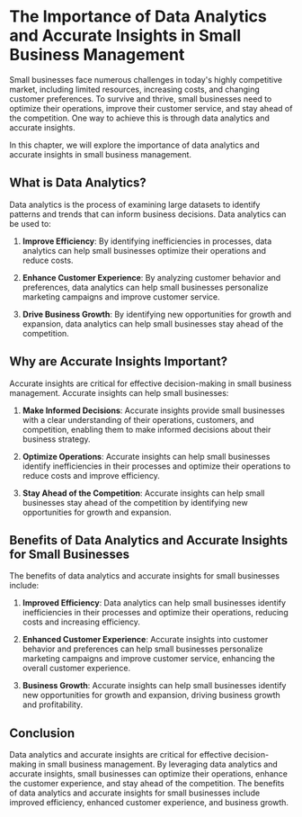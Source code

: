 The Importance of Data Analytics and Accurate Insights in Small Business Management
============================================================================================================

Small businesses face numerous challenges in today's highly competitive market, including limited resources, increasing costs, and changing customer preferences. To survive and thrive, small businesses need to optimize their operations, improve their customer service, and stay ahead of the competition. One way to achieve this is through data analytics and accurate insights.

In this chapter, we will explore the importance of data analytics and accurate insights in small business management.

What is Data Analytics?
-----------------------

Data analytics is the process of examining large datasets to identify patterns and trends that can inform business decisions. Data analytics can be used to:

1. **Improve Efficiency**: By identifying inefficiencies in processes, data analytics can help small businesses optimize their operations and reduce costs.

2. **Enhance Customer Experience**: By analyzing customer behavior and preferences, data analytics can help small businesses personalize marketing campaigns and improve customer service.

3. **Drive Business Growth**: By identifying new opportunities for growth and expansion, data analytics can help small businesses stay ahead of the competition.

Why are Accurate Insights Important?
------------------------------------

Accurate insights are critical for effective decision-making in small business management. Accurate insights can help small businesses:

1. **Make Informed Decisions**: Accurate insights provide small businesses with a clear understanding of their operations, customers, and competition, enabling them to make informed decisions about their business strategy.

2. **Optimize Operations**: Accurate insights can help small businesses identify inefficiencies in their processes and optimize their operations to reduce costs and improve efficiency.

3. **Stay Ahead of the Competition**: Accurate insights can help small businesses stay ahead of the competition by identifying new opportunities for growth and expansion.

Benefits of Data Analytics and Accurate Insights for Small Businesses
---------------------------------------------------------------------

The benefits of data analytics and accurate insights for small businesses include:

1. **Improved Efficiency**: Data analytics can help small businesses identify inefficiencies in their processes and optimize their operations, reducing costs and increasing efficiency.

2. **Enhanced Customer Experience**: Accurate insights into customer behavior and preferences can help small businesses personalize marketing campaigns and improve customer service, enhancing the overall customer experience.

3. **Business Growth**: Accurate insights can help small businesses identify new opportunities for growth and expansion, driving business growth and profitability.

Conclusion
----------

Data analytics and accurate insights are critical for effective decision-making in small business management. By leveraging data analytics and accurate insights, small businesses can optimize their operations, enhance the customer experience, and stay ahead of the competition. The benefits of data analytics and accurate insights for small businesses include improved efficiency, enhanced customer experience, and business growth.
